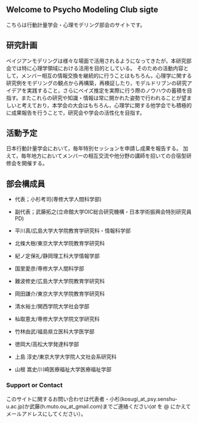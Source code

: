 ## Welcome to Psycho Modeling Club sigte

こちらは行動計量学会・心理モデリング部会のサイトです。

## 研究計画

ベイジアンモデリングは様々な場面で活用されるようになってきたが，本研究部会では特に心理学領域における活用を目的としている。
そのための活動内容として，メンバー相互の情報交換を継続的に行うことはもちろん，心理学に関する研究例をモデリングの観点から再構築，再検証したり，モデルドリブンの研究アイデアを実践すること，さらにベイズ推定を実際に行う際のノウハウの蓄積を目指す。またこれらの研究や知識・情報は常に開かれた姿勢で行われることが望ましいと考えており，本学会の大会はもちろん，心理学に関する他学会でも積極的に成果報告を行うことで，研究会や学会の活性化を目指す。

## 活動予定

日本行動計量学会において，毎年特別セッションを申請し成果を報告する。
加えて，毎年地方においてメンバーの相互交流や他分野の講師を招いての合宿型研修会を開催する。



## 部会構成員

+ 代表；小杉考司(専修大学人間科学部)
+ 副代表；武藤拓之(立命館大学OIC総合研究機構・日本学術振興会特別研究員PD)

+ 平川真/広島大学大学院教育学研究科・情報科学部
+ 北條大樹/東京大学大学院教育学研究科
+ 紀ノ定保礼/静岡理工科大学情報学部
+ 国里愛彦/専修大学人間科学部
+ 難波修史/広島大学大学院教育学研究科
+ 岡田謙介/東京大学大学院教育学研究科
+ 清水裕士/関西学院大学社会学部
+ 杣取恵太/専修大学大学院文学研究科
+ 竹林由武/福島県立医科大学医学部
+ 徳岡大/高松大学発達科学部
+ 上島 淳史/東京大学大学院人文社会系研究科
+ 山根 嵩史/川崎医療福祉大学医療福祉学部

### Support or Contact

このサイトに関するお問い合わせは代表者・小杉(kosugi_at_psy.senshu-u.ac.jp)か武藤(h.muto.ou_at_gmail.com)までご連絡ください(_at_ を @ にかえてメールアドレスにしてください）。
